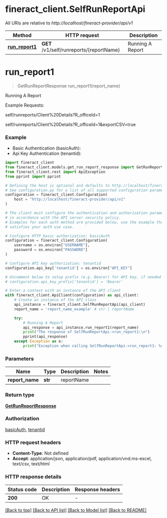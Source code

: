 # fineract_client.SelfRunReportApi

All URIs are relative to *http://localhost/fineract-provider/api/v1*

Method | HTTP request | Description
------------- | ------------- | -------------
[**run_report1**](SelfRunReportApi.md#run_report1) | **GET** /v1/self/runreports/{reportName} | Running A Report


# **run_report1**
> GetRunReportResponse run_report1(report_name)

Running A Report

Example Requests:


self/runreports/Client%20Details?R_officeId=1


self/runreports/Client%20Details?R_officeId=1&exportCSV=true

### Example

* Basic Authentication (basicAuth):
* Api Key Authentication (tenantid):

```python
import fineract_client
from fineract_client.models.get_run_report_response import GetRunReportResponse
from fineract_client.rest import ApiException
from pprint import pprint

# Defining the host is optional and defaults to http://localhost/fineract-provider/api/v1
# See configuration.py for a list of all supported configuration parameters.
configuration = fineract_client.Configuration(
    host = "http://localhost/fineract-provider/api/v1"
)

# The client must configure the authentication and authorization parameters
# in accordance with the API server security policy.
# Examples for each auth method are provided below, use the example that
# satisfies your auth use case.

# Configure HTTP basic authorization: basicAuth
configuration = fineract_client.Configuration(
    username = os.environ["USERNAME"],
    password = os.environ["PASSWORD"]
)

# Configure API key authorization: tenantid
configuration.api_key['tenantid'] = os.environ["API_KEY"]

# Uncomment below to setup prefix (e.g. Bearer) for API key, if needed
# configuration.api_key_prefix['tenantid'] = 'Bearer'

# Enter a context with an instance of the API client
with fineract_client.ApiClient(configuration) as api_client:
    # Create an instance of the API class
    api_instance = fineract_client.SelfRunReportApi(api_client)
    report_name = 'report_name_example' # str | reportName

    try:
        # Running A Report
        api_response = api_instance.run_report1(report_name)
        print("The response of SelfRunReportApi->run_report1:\n")
        pprint(api_response)
    except Exception as e:
        print("Exception when calling SelfRunReportApi->run_report1: %s\n" % e)
```



### Parameters


Name | Type | Description  | Notes
------------- | ------------- | ------------- | -------------
 **report_name** | **str**| reportName | 

### Return type

[**GetRunReportResponse**](GetRunReportResponse.md)

### Authorization

[basicAuth](../README.md#basicAuth), [tenantid](../README.md#tenantid)

### HTTP request headers

 - **Content-Type**: Not defined
 - **Accept**: application/json, application/pdf, application/vnd.ms-excel, text/csv, text/html

### HTTP response details

| Status code | Description | Response headers |
|-------------|-------------|------------------|
**200** | OK |  -  |

[[Back to top]](#) [[Back to API list]](../README.md#documentation-for-api-endpoints) [[Back to Model list]](../README.md#documentation-for-models) [[Back to README]](../README.md)

